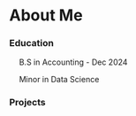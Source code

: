 # About Me
### Education
&emsp; B.S in Accounting - Dec 2024
  
&emsp; Minor in Data Science
  
### Projects
